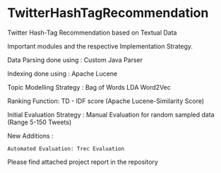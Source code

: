 # TwitterHashTagRecommendation


Twitter Hash-Tag Recommendation based on Textual Data



Important modules and the respective Implementation Strategy.


Data Parsing done using : 
	Custom Java Parser

Indexing done using :
	Apache Lucene

Topic Modelling Strategy :
	Bag of Words
	LDA
	Word2Vec
	
Ranking Function: 
	TD - IDF score (Apache Lucene-Similarity Score)


Initial Evaluation Strategy : 
	Manual Evaluation for random sampled data (Range 5-150 Tweets)

New Additions :

	Automated Evaluation: Trec Evaluation


Please find attached project report in the repository